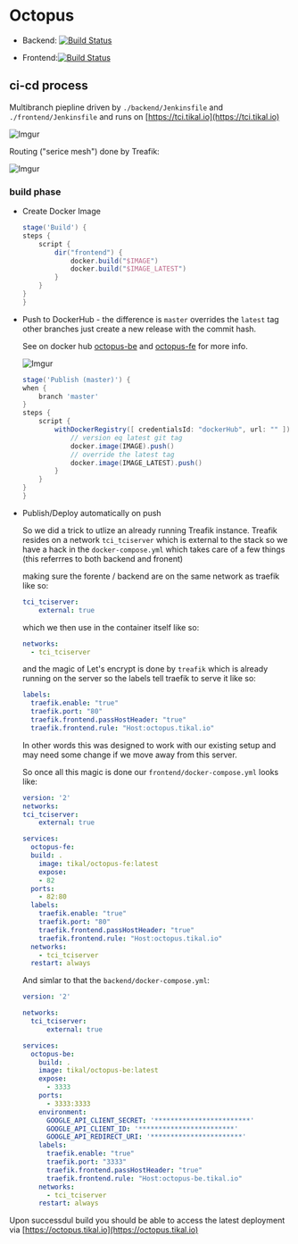 # Octopus

* Backend: [![Build Status](https://tci.tikal.io/job/octopus-backend/job/master/badge/icon)](https://tci.tikal.io/job/octopus-backend/job/master/)

* Frontend:[![Build Status](https://tci.tikal.io/job/octopus-frontend/job/master/badge/icon)](https://tci.tikal.io/job/octopus-backend/job/master/)

## ci-cd process

Multibranch piepline driven by `./backend/Jenkinsfile` and `./frontend/Jenkinsfile` and runs on [https://tci.tikal.io](https://tci.tikal.io)

![Imgur](https://i.imgur.com/DpnVlOQ.png?1)

Routing ("serice mesh") done by Treafik:

![Imgur](https://i.imgur.com/Z1vChe3.png) 
### build phase

* Create Docker Image

    ```groovy
    stage('Build') {
    steps {
        script {
            dir("frontend") {
                docker.build("$IMAGE")
                docker.build("$IMAGE_LATEST")
            }
        }
    }
    }
    ```

* Push to DockerHub - the difference is `master` overrides the `latest` tag other branches just create a new release with the commit hash.

    See on docker hub [octopus-be](https://cloud.docker.com/u/tikal/repository/docker/tikal/octopus-be) and [octopus-fe](https://cloud.docker.com/u/tikal/repository/docker/tikal/octopus-be) for more info.

    ![Imgur](https://i.imgur.com/ZZhtrAP.png)  

    ```groovy
    stage('Publish (master)') {
    when {
        branch 'master'
    }
    steps {
        script {
            withDockerRegistry([ credentialsId: "dockerHub", url: "" ]) {
                // version eq latest git tag
                docker.image(IMAGE).push()
                // override the latest tag
                docker.image(IMAGE_LATEST).push()
            }
        }
    }
    }
    ```

* Publish/Deploy automatically on push

    So we did a trick to utlize an already running Treafik instance.
    Treafik resides on a network `tci_tciserver` which is external to the stack so we have a hack in the `docker-compose.yml` which takes care of a few things (this referrres to both backend and fronent) 

    making sure the forente / backend are on the same network as traefik like so:
    
    ```yaml
    tci_tciserver:
        external: true
    ```

    which we then use in the container itself like so:

    ```yaml
    networks:
      - tci_tciserver
    ```

    and the magic of Let's encrypt is done by `treafik` which is already running on the server so the labels tell traefik to serve it like so:

    ```yaml
    labels:
      traefik.enable: "true"
      traefik.port: "80"
      traefik.frontend.passHostHeader: "true"
      traefik.frontend.rule: "Host:octopus.tikal.io"
    ```

    In other words this was designed to work with our existing setup and may need some change if we move away from this server.

    So once all this magic is done our `frontend/docker-compose.yml` looks like:

    ```yaml
    version: '2'
    networks:
    tci_tciserver:
        external: true

    services:
      octopus-fe:
      build: .
        image: tikal/octopus-fe:latest
        expose:
        - 82
      ports:
        - 82:80
      labels:
        traefik.enable: "true"
        traefik.port: "80"
        traefik.frontend.passHostHeader: "true"
        traefik.frontend.rule: "Host:octopus.tikal.io"
      networks:
        - tci_tciserver
      restart: always
    ```

    And simlar to that the `backend/docker-compose.yml`:

    ```yaml
    version: '2'

    networks:
      tci_tciserver:
          external: true

    services:
      octopus-be:
        build: .
        image: tikal/octopus-be:latest
        expose:
          - 3333
        ports:
          - 3333:3333
        environment:
          GOOGLE_API_CLIENT_SECRET: '************************'
          GOOGLE_API_CLIENT_ID: '************************'
          GOOGLE_API_REDIRECT_URI: '***********************'
        labels:
          traefik.enable: "true"
          traefik.port: "3333"
          traefik.frontend.passHostHeader: "true"
          traefik.frontend.rule: "Host:octopus-be.tikal.io"
        networks:
          - tci_tciserver
        restart: always
    ```

Upon successdul build you should be able to access the latest deployment via [https://octopus.tikal.io](https://octopus.tikal.io)